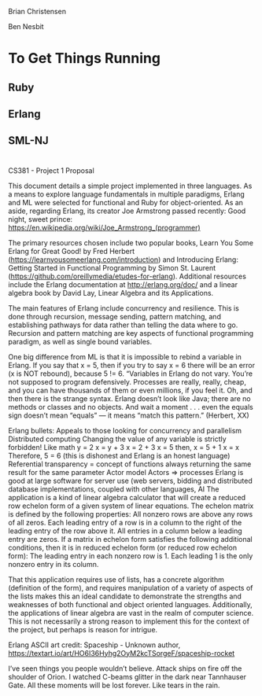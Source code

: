 Brian Christensen

Ben Nesbit

# To Get Things Running

## Ruby

## Erlang

## SML-NJ

#

CS381 - Project 1 Proposal

This document details a simple project implemented in three languages. As a means to explore language fundamentals in multiple paradigms, Erlang and ML were selected for functional and Ruby for object-oriented. As an aside, regarding Erlang, its creator Joe Armstrong passed recently: Good night, sweet prince: https://en.wikipedia.org/wiki/Joe_Armstrong_(programmer)

The primary resources chosen include two popular books, Learn You Some Erlang for Great Good! by Fred Herbert (https://learnyousomeerlang.com/introduction) and Introducing Erlang: Getting Started in Functional Programming by Simon St. Laurent (https://github.com/oreillymedia/etudes-for-erlang). Additional resources include the Erlang documentation at http://erlang.org/doc/ and a linear algebra book by David Lay, Linear Algebra and its Applications.

The main features of Erlang include concurrency and resilience. This is done through recursion, message sending, pattern matching, and establishing pathways for data rather than telling the data where to go. Recursion and pattern matching are key aspects of functional programming paradigm, as well as single bound variables.

One big difference from ML is that it is impossible to rebind a variable in Erlang. If you say that x = 5, then if you try to say x = 6 there will be an error (x is NOT rebound), because 5 != 6.
“Variables in Erlang do not vary. You’re not supposed to program defensively. Processes are really, really, cheap, and you can have thousands of them or even millions, if you feel it. Oh, and then there is the strange syntax. Erlang doesn’t look like Java; there are no methods or classes and no objects. And wait a moment . . . even the equals sign doesn’t mean “equals” — it means “match this pattern.” (Herbert, XX)

Erlang bullets:
Appeals to those looking for concurrency and parallelism
Distributed computing
Changing the value of any variable is strictly forbidden!
Like math
y = 2
x = y + 3
x = 2 + 3
x = 5
then,
x = 5 + 1
x = x
Therefore, 5 = 6 (this is dishonest and Erlang is an honest language)
Referential transparency = concept of functions always returning the same result for the same parameter
Actor model
Actors => processes
Erlang is good at large software for server use (web servers, bidding and distributed database implementations, coupled with other languages, AI
The application is a kind of linear algebra calculator that will create a reduced row echelon form of a given system of linear equations. The echelon matrix is defined by the following properties:
All nonzero rows are above any rows of all zeros.
Each leading entry of a row is in a column to the right of the leading entry of the row above it.
All entries in a column below a leading entry are zeros.
If a matrix in echelon form satisfies the following additional conditions, then it is in reduced echelon form (or reduced row echelon form):
The leading entry in each nonzero row is 1.
Each leading 1 is the only nonzero entry in its column.

That this application requires use of lists, has a concrete algorithm (definition of the form), and requires manipulation of a variety of aspects of the lists makes this an ideal candidate to demonstrate the strengths and weaknesses of both functional and object oriented languages. Additionally, the applications of linear algebra are vast in the realm of computer science. This is not necessarily a strong reason to implement this for the context of the project, but perhaps is reason for intrigue.

Erlang ASCII art credit:
Spaceship - Unknown author, https://textart.io/art/HO6I36Hyhg2OyM2kcTSorgeF/spaceship-rocket

I’ve seen things you people wouldn’t believe. Attack ships on fire off the shoulder of Orion. I watched C-beams glitter in the dark near Tannhauser Gate. All these moments will be lost forever. Like tears in the rain.
